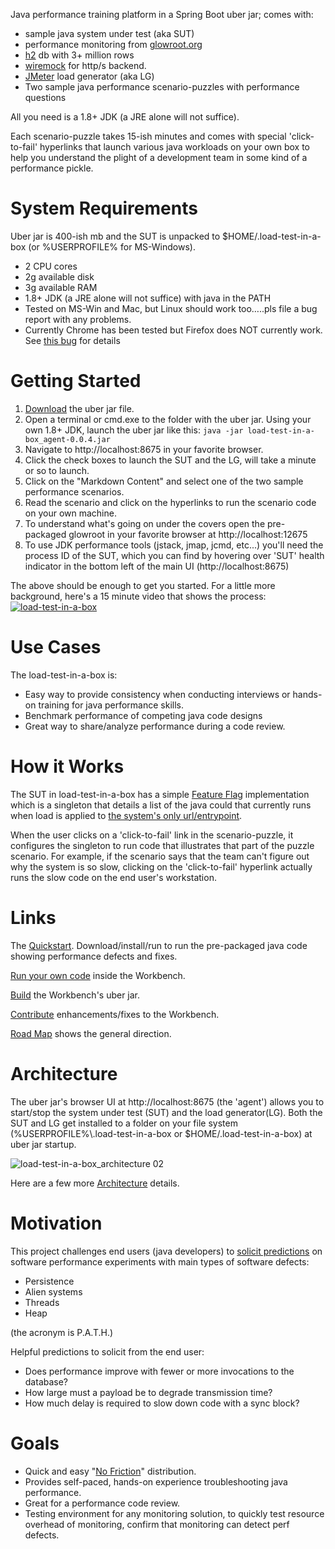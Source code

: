 Java performance training platform in a Spring Boot uber jar; comes with:
* sample java system under test (aka SUT) 
* performance monitoring from [glowroot.org](https://glowroot.org/)
* [h2](https://h2database.com/) db with 3+ million rows
* [wiremock](https://wiremock.org/) for http/s backend.
* [JMeter](https://jmeter.apache.org/) load generator (aka LG) 
* Two sample java performance scenario-puzzles with performance questions

All you need is a 1.8+ JDK (a JRE alone will not suffice).  

Each scenario-puzzle takes 15-ish minutes and comes with special 'click-to-fail' hyperlinks that launch various java workloads on your own box to help you understand the plight of a development team in some kind of a performance pickle.

# System Requirements
Uber jar is 400-ish mb and the SUT is unpacked to $HOME/.load-test-in-a-box (or %USERPROFILE% for MS-Windows).
* 2 CPU cores
* 2g available disk
* 3g available RAM
* 1.8+ JDK (a JRE alone will not suffice) with java in the PATH
* Tested on MS-Win and Mac, but Linux should work too…..pls file a bug report with any problems.
* Currently Chrome has been tested but Firefox does NOT currently work.  See [this bug](https://github.com/eostermueller/load-test-in-a-box/issues/92) for details

# Getting Started
1. [Download](https://github.com/eostermueller/load-test-in-a-box/releases/download/0.0.4/load-test-in-a-box_agent-0.0.4.jar)  the uber jar file.
2. Open a terminal or cmd.exe to the folder with the uber jar.  Using your own 1.8+ JDK, launch the uber jar like this:
   ```java -jar load-test-in-a-box_agent-0.0.4.jar``` 
3. Navigate to http://localhost:8675 in your favorite browser.
4. Click the check boxes to launch the SUT and the LG, will take a minute or so to launch.
5. Click on the "Markdown Content" and select one of the two sample performance scenarios.
6. Read the scenario and click on the hyperlinks to run the scenario code on your own machine.
7. To understand what's going on under the covers open the pre-packaged glowroot in your favorite browser at http://localhost:12675
8. To use JDK performance tools (jstack, jmap, jcmd, etc...) you'll need the process ID of the SUT, which you can find by hovering over 'SUT' health indicator in the bottom left of the main UI (http://localhost:8675)

The above should be enough to get you started.
For a little more background, here's a 15 minute video that shows the process:
[![load-test-in-a-box](http://img.youtube.com/vi/Ck7REKh3E6w/0.jpg)](https://youtu.be/Ck7REKh3E6w "load-test-in-a-box")

# Use Cases
The load-test-in-a-box is:
* Easy way to provide consistency when conducting interviews or hands-on training for java performance skills.
* Benchmark performance of competing java code designs
* Great way to share/analyze performance during a code review.

# How it Works
The SUT in load-test-in-a-box has a simple [Feature Flag]([url](https://www.optimizely.com/optimization-glossary/feature-flags/)) implementation which is a singleton that details a list of the java could that currently runs when load is applied to [the system's only url/entrypoint](https://github.com/eostermueller/load-test-in-a-box_sut_sample/blob/master/src/main/java/com/github/eostermueller/tjp2/rest/WorkloadController.java#L65-L80).

When the user clicks on a 'click-to-fail' link in the scenario-puzzle, it configures the singleton to run code that illustrates that part of the puzzle scenario.
For example, if the scenario says that the team can't figure out why the system is so slow, clicking on the 'click-to-fail' hyperlink actually runs the slow code on the end user's workstation.

# Links

The [Quickstart](https://github.com/eostermueller/performanceAnalysisWorkbench/wiki/Quickstart). Download/install/run to run the pre-packaged java code showing performance defects and fixes.

[Run your own code](https://github.com/eostermueller/performanceAnalysisWorkbench/wiki/Run-Your-Own-Code) inside the Workbench.

[Build](https://github.com/eostermueller/performanceAnalysisWorkbench/wiki/Build) the Workbench's uber jar.

[Contribute](https://github.com/eostermueller/performanceAnalysisWorkbench/wiki/Contributing) enhancements/fixes to the Workbench.

[Road Map](https://github.com/eostermueller/performanceAnalysisWorkbench/wiki/Road-Map) shows the general direction.

# Architecture
The uber jar's browser UI at http://localhost:8675 (the 'agent') allows you to start/stop the system under test (SUT) and the load generator(LG).  Both the SUT and LG get installed to a folder on your file system (%USERPROFILE%\\.load-test-in-a-box or $HOME/.load-test-in-a-box) at uber jar startup.

![load-test-in-a-box_architecture 02](https://user-images.githubusercontent.com/175773/210271052-7c4e7f9f-1964-4cbe-b710-f842c90f1e12.jpg)


Here are a few more [Architecture](https://github.com/eostermueller/performanceAnalysisWorkbench/wiki/Architecture) details.


# Motivation
This project challenges end users (java developers) to [solicit predictions](https://blog.upperlinecode.com/stop-teaching-code/) on software performance experiments with main types of software defects:  
 * Persistence
 * Alien systems
 * Threads
 * Heap

(the acronym is P.A.T.H.)

 Helpful predictions to solicit from the end user:

 * Does performance improve with fewer or more invocations to the database?
 * How large must a payload be to degrade transmission time?
 * How much delay is required to slow down code with a sync block?

# Goals
* Quick and easy "[No Friction](https://github.com/eostermueller/snail4j/wiki/No-Friction-Distribution)" distribution.
* Provides self-paced, hands-on experience troubleshooting java performance.
* Great for a performance code review.
* Testing environment for any monitoring solution, to quickly test resource overhead of monitoring, confirm that monitoring can detect perf defects.


